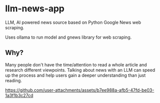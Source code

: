 # llm-news-app
LLM, AI powered news source based on Python Google News web scraping.

Uses ollama to run model and gnews library for web scraping.

## Why?
Many people don't have the time/attention to read a whole article and research different viewpoints. Talking about news with an LLM can speed up the process and help users gain a deeper understanding than just reading.


https://github.com/user-attachments/assets/b7ee988a-afb5-47fd-be03-1a3f1b3c27cd


